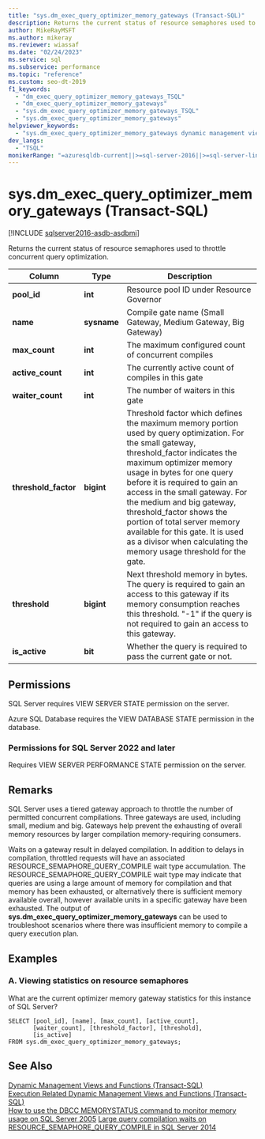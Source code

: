 ```yaml
---
title: "sys.dm_exec_query_optimizer_memory_gateways (Transact-SQL)"
description: Returns the current status of resource semaphores used to throttle concurrent query optimization
author: MikeRayMSFT
ms.author: mikeray
ms.reviewer: wiassaf
ms.date: "02/24/2023"
ms.service: sql
ms.subservice: performance
ms.topic: "reference"
ms.custom: seo-dt-2019
f1_keywords:
  - "dm_exec_query_optimizer_memory_gateways_TSQL"
  - "dm_exec_query_optimizer_memory_gateways"
  - "sys.dm_exec_query_optimizer_memory_gateways_TSQL"
  - "sys.dm_exec_query_optimizer_memory_gateways"
helpviewer_keywords:
  - "sys.dm_exec_query_optimizer_memory_gateways dynamic management view"
dev_langs:
  - "TSQL"
monikerRange: "=azuresqldb-current||>=sql-server-2016||>=sql-server-linux-2017||=azuresqldb-mi-current"
---
```

# sys.dm_exec_query_optimizer_memory_gateways (Transact-SQL)

[!INCLUDE [sqlserver2016-asdb-asdbmi](../../includes/applies-to-version/sqlserver2016-asdb-asdbmi.md)]

Returns the current status of resource semaphores used to throttle concurrent query optimization.

|Column|Type|Description|  
|----------|---------------|-----------------|  
|**pool_id**|**int**|Resource pool ID under Resource Governor|  
|**name**|**sysname**|Compile gate name (Small Gateway, Medium Gateway, Big Gateway)|
|**max_count**|**int**|The maximum configured count of concurrent compiles|
|**active_count**|**int**|The currently active count of compiles in this gate|
|**waiter_count**|**int**|The number of waiters in this gate|
|**threshold_factor**|**bigint**|Threshold factor which defines the maximum memory portion used by query optimization.  For the small gateway, threshold_factor indicates the maximum optimizer memory usage in bytes for one query before it is required to gain an access in the small gateway.  For the medium and big gateway, threshold_factor shows the portion of total server memory available for this gate. It is used as a divisor when calculating the memory usage threshold for the gate.|
|**threshold**|**bigint**|Next threshold memory in bytes.  The query is required to gain an access to this gateway if its memory consumption reaches this threshold.  "-1" if the query is not required to gain an access to this gateway.|
|**is_active**|**bit**|Whether the query is required to pass the current gate or not.|


## Permissions  
SQL Server requires VIEW SERVER STATE permission on the server.

Azure SQL Database requires the VIEW DATABASE STATE permission in the database.

### Permissions for SQL Server 2022 and later

Requires VIEW SERVER PERFORMANCE STATE permission on the server.

## Remarks  
SQL Server uses a tiered gateway approach to throttle the number of permitted concurrent compilations.  Three gateways are used, including small, medium and big. Gateways help prevent the exhausting of overall memory resources by larger compilation memory-requiring consumers.

Waits on a gateway result in delayed compilation. In addition to delays in compilation, throttled requests will have an associated RESOURCE_SEMAPHORE_QUERY_COMPILE wait type accumulation. The RESOURCE_SEMAPHORE_QUERY_COMPILE wait type may indicate that queries are using a large amount of memory for compilation and that memory has been exhausted, or alternatively there is sufficient memory available overall, however available units in a specific gateway have been exhausted. The output of **sys.dm_exec_query_optimizer_memory_gateways** can be used to troubleshoot scenarios where there was insufficient memory to compile a query execution plan.  

## Examples  

### A. Viewing statistics on resource semaphores  
What are the current optimizer memory gateway statistics for this instance of SQL Server?

```  
SELECT [pool_id], [name], [max_count], [active_count],
       [waiter_count], [threshold_factor], [threshold],
       [is_active]
FROM sys.dm_exec_query_optimizer_memory_gateways;   

```  

## See Also  
 [Dynamic Management Views and Functions &#40;Transact-SQL&#41;](./system-dynamic-management-views.md)   
 [Execution Related Dynamic Management Views and Functions &#40;Transact-SQL&#41;](./execution-related-dynamic-management-views-and-functions-transact-sql.md)  
[How to use the DBCC MEMORYSTATUS command to monitor memory usage on SQL Server 2005](https://support.microsoft.com/help/907877/how-to-use-the-dbcc-memorystatus-command-to-monitor-memory-usage-on-sql-server-2005)
[Large query compilation waits on RESOURCE_SEMAPHORE_QUERY_COMPILE in SQL Server 2014](https://support.microsoft.com/help/3024815/large-query-compilation-waits-on-resource-semaphore-query-compile-in-sql-server-2014)
